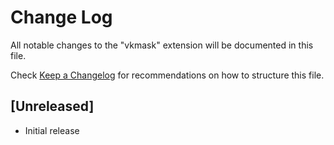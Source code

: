 # Change Log

All notable changes to the "vkmask" extension will be documented in this file.

Check [Keep a Changelog](http://keepachangelog.com/) for recommendations on how to structure this file.

## [Unreleased]

- Initial release